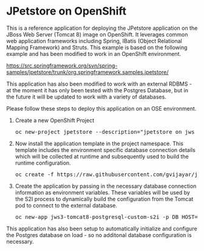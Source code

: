 # JPetstore on OpenShift

This is a reference application for deploying the JPetstore application on the JBoss Web Server (Tomcat 8) image on OpenShift. It leverages common web application frameworks including Spring, IBatis (Object Relational Mapping Framework) and Struts. This example is based on the following example and has been modified to work in an OpenShift environment.

https://src.springframework.org/svn/spring-samples/jpetstore/trunk/org.springframework.samples.jpetstore/

This application has also been modified to work with an external RDBMS - at the moment it has only been tested with the Postgres Database, but in the future it will be updated to work with a variety of databases. 

Please follow these steps to deploy this application on an OSE environment.

1. Create a new OpenShift Project
<ul><pre>oc new-project jpetstore --description="jpetstore on jws 8" --display-name="JPetstore application deployed on a JWS/Tomcat image connecting to a remote database"</pre></ul>

2. Now install the application template in the project namespace. This template includes the environment specific database connection details which will be collected at runtime and subsequently used to build the runtime configuration.
<ul><pre>oc create -f https://raw.githubusercontent.com/gvijayar/jpetstore-tomcat/master/jpetstore-ose3-externaldb.json</pre></ul>

3. Create the application by passing in the necessary database connection information as environment variables. These variables will be used by the S2I process to dynamically build the configuration from the Tomcat pod to connect to the external database.
<ul><pre>oc new-app jws3-tomcat8-postgresql-custom-s2i -p DB_HOST=[DATABASE_HOST],DB_PORT=[DATABASE_PORT],DB_DATABASE=[DATABSE_NAME],DB_USERNAME=[USERNAME],DB_PASSWORD=[PASSWORD]</pre></ul>

This application has also been setup to automatically initialize and configure the Postgres database on load - so no additonal database configuration is necessary.

